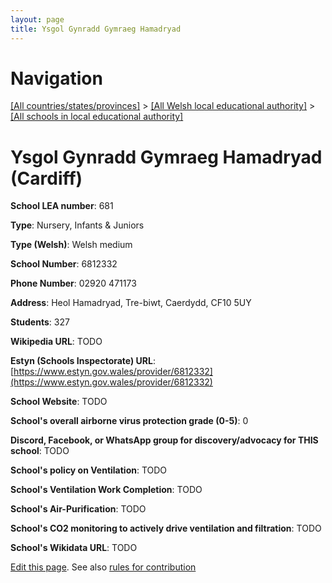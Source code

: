 ```yaml
---
layout: page
title: Ysgol Gynradd Gymraeg Hamadryad
---
```

# Navigation

[[All countries/states/provinces]](../../..) > [[All Welsh local educational authority]](../..) > [[All schools in local educational authority]](..)

# Ysgol Gynradd Gymraeg Hamadryad (Cardiff)

**School LEA number**: 681

**Type**: Nursery, Infants & Juniors

**Type (Welsh)**: Welsh medium

**School Number**: 6812332

**Phone Number**: 02920 471173

**Address**: Heol Hamadryad, Tre-biwt, Caerdydd, CF10 5UY

**Students**: 327

**Wikipedia URL**: TODO

**Estyn (Schools Inspectorate) URL**: [https://www.estyn.gov.wales/provider/6812332](https://www.estyn.gov.wales/provider/6812332)

**School Website**: TODO

**School's overall airborne virus protection grade (0-5)**: 0

**Discord, Facebook, or WhatsApp group for discovery/advocacy for THIS school**: TODO

**School's policy on Ventilation**: TODO

**School's Ventilation Work Completion**: TODO

**School's Air-Purification**: TODO

**School's CO2 monitoring to actively drive ventilation and filtration**: TODO

**School's Wikidata URL**: TODO




[Edit this page](https://github.com/VentilationProject/Wales/edit/prif/./Cardiff/Ysgol_Gynradd_Gymraeg_Hamadryad.md). See also [rules for contribution](../../../contribution-rules/)